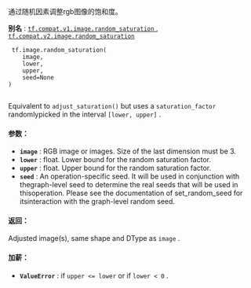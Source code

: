 通过随机因素调整rgb图像的饱和度。

**别名** : [ `tf.compat.v1.image.random_saturation` ](/api_docs/python/tf/image/random_saturation), [ `tf.compat.v2.image.random_saturation` ](/api_docs/python/tf/image/random_saturation)

```
 tf.image.random_saturation(
    image,
    lower,
    upper,
    seed=None
)
 
```

Equivalent to  `adjust_saturation()`  but uses a  `saturation_factor`  randomlypicked in the interval  `[lower, upper]` .

#### 参数：
- **`image`** : RGB image or images. Size of the last dimension must be 3.
- **`lower`** : float.  Lower bound for the random saturation factor.
- **`upper`** : float.  Upper bound for the random saturation factor.
- **`seed`** : An operation-specific seed. It will be used in conjunction with thegraph-level seed to determine the real seeds that will be used in thisoperation. Please see the documentation of set_random_seed for itsinteraction with the graph-level random seed.


#### 返回：
Adjusted image(s), same shape and DType as  `image` .

#### 加薪：
- **`ValueError`** : if  `upper <= lower`  or if  `lower < 0` .
